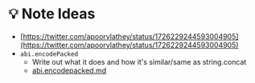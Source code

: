 # 💡 Note Ideas

* [https://twitter.com/apoorvlathey/status/1726229244593004905](https://twitter.com/apoorvlathey/status/1726229244593004905)
* `abi.encodePacked`&#x20;
  * Write out what it does and how it's similar/same as string.concat
  * [abi.encodepacked.md](abi.encodepacked.md "mention")

